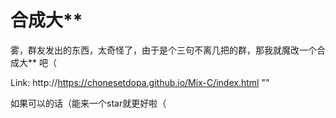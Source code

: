 # 合成大** #

雾，群友发出的东西，太奇怪了，由于是个三句不离几把的群，那我就魔改一个合成大**  吧（

Link: http://https://chonesetdopa.github.io/Mix-C/index.html ""

如果可以的话（能来一个star就更好啦（
